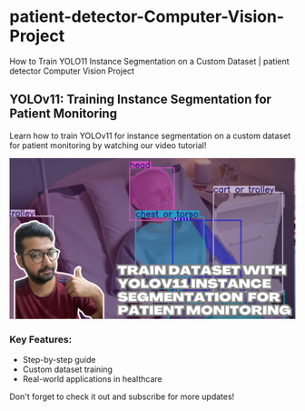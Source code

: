# patient-detector-Computer-Vision-Project
How to Train YOLO11 Instance Segmentation on a Custom Dataset | patient detector Computer Vision Project


## YOLOv11: Training Instance Segmentation for Patient Monitoring

Learn how to train YOLOv11 for instance segmentation on a custom dataset for patient monitoring by watching our video tutorial!

[![Watch the video](https://github.com/pyresearch/patient-detector-Computer-Vision-Project/blob/main/yolov11.png)](https://youtu.be/phqRqKlhME8)

### Key Features:
- Step-by-step guide
- Custom dataset training
- Real-world applications in healthcare

Don't forget to check it out and subscribe for more updates!
